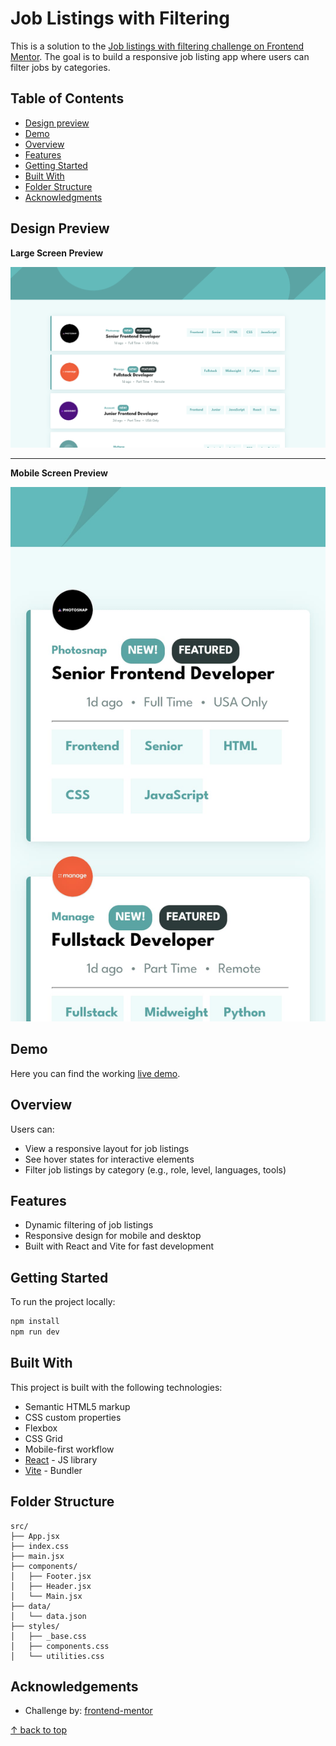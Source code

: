 # Job Listings with Filtering

This is a solution to the [Job listings with filtering challenge on Frontend Mentor](https://www.frontendmentor.io/challenges/job-listings-with-filtering-ivstIPCt). The goal is to build a responsive job listing app where users can filter jobs by categories.

## Table of Contents

- [Design preview](#design-preview)
- [Demo](#demo)
- [Overview](#overview)
- [Features](#features)
- [Getting Started](#getting-started)
- [Built With](#built-with)
- [Folder Structure](#folder-structure)
- [Acknowledgments](#acknowledgements)

## Design Preview

**Large Screen Preview**

![Large screen design preview](preview-lg.png)

---

**Mobile Screen Preview**

![Mobile screen design preview](preview-sm.png)

## Demo

Here you can find the working [live demo](https://furkanssarri-job-listings-with-filter.netlify.app/).

## Overview

Users can:

- View a responsive layout for job listings
- See hover states for interactive elements
- Filter job listings by category (e.g., role, level, languages, tools)

## Features

- Dynamic filtering of job listings
- Responsive design for mobile and desktop
- Built with React and Vite for fast development

## Getting Started

To run the project locally:

```sh
npm install
npm run dev
```

## Built With

This project is built with the following technologies:

- Semantic HTML5 markup
- CSS custom properties
- Flexbox
- CSS Grid
- Mobile-first workflow
- [React](https://reactjs.org/) - JS library
- [Vite](https://vite.dev/) - Bundler

## Folder Structure

```text
src/
├── App.jsx
├── index.css
├── main.jsx
├── components/
│   ├── Footer.jsx
│   ├── Header.jsx
│   └── Main.jsx
├── data/
│   └── data.json
├── styles/
│   ├── _base.css
│   ├── components.css
│   └── utilities.css
```

## Acknowledgements

- Challenge by: [frontend-mentor](https://www.frontendmentor.io/)

[↑ back to top](#job-listings-with-filtering)
